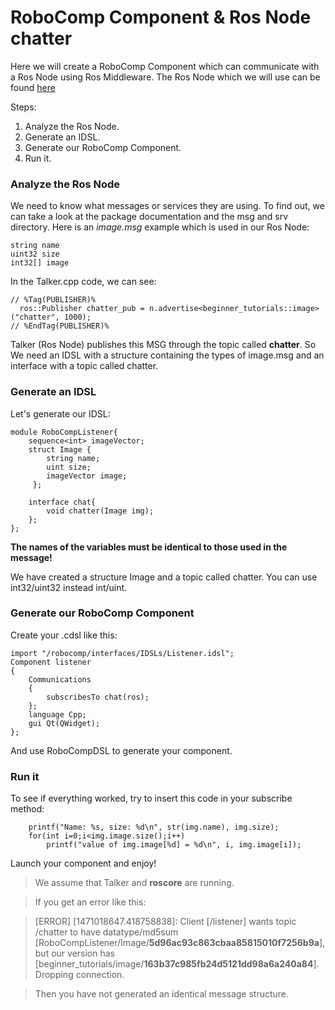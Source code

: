 RoboComp Component & Ros Node chatter
============

Here we will create a RoboComp Component which can communicate with a Ros Node using Ros Middleware.
The Ros Node which we will use can be found [here]()

Steps:

1. Analyze the Ros Node.
2. Generate an IDSL.
3. Generate our RoboComp Component.
4. Run it.

### Analyze the Ros Node

We need to know what messages or services they are using. To find out, we can take a look at the package documentation and the msg and srv directory.
Here is an *image.msg* example which is used in our Ros Node:

    string name
    uint32 size
    int32[] image

In the Talker.cpp code, we can see:

    // %Tag(PUBLISHER)%
      ros::Publisher chatter_pub = n.advertise<beginner_tutorials::image>("chatter", 1000);
    // %EndTag(PUBLISHER)%

Talker (Ros Node) publishes this MSG through the topic called **chatter**.
So We need an IDSL with a structure containing the types of image.msg and an interface with a topic called chatter.

### Generate an IDSL

Let's generate our IDSL:

    module RoboCompListener{
    	sequence<int> imageVector;
    	struct Image {
    	 	string name;
    	 	uint size;
    	 	imageVector image;
    	 };
    	
    	interface chat{
    		void chatter(Image img);
    	};
    };

**The names of the variables must be identical to those used in the message!**

We have created a structure Image and a topic called chatter. You can use int32/uint32 instead int/uint.

### Generate our RoboComp Component

Create your .cdsl like this:

    import "/robocomp/interfaces/IDSLs/Listener.idsl";
    Component listener
    {
    	Communications
    	{
    		subscribesTo chat(ros);
    	};
    	language Cpp;
    	gui Qt(QWidget);
    };

And use RoboCompDSL to generate your component.

### Run it

To see if everything worked, try to insert this code in your subscribe method:

    	printf("Name: %s, size: %d\n", str(img.name), img.size);
    	for(int i=0;i<img.image.size();i++)
    		printf("value of img.image[%d] = %d\n", i, img.image[i]);

Launch your component and enjoy!
> We assume that Talker and **roscore** are running.

> If you get an error like this:

> [ERROR] [1471018647.418758838]: Client [/listener] wants topic /chatter to have datatype/md5sum [RoboCompListener/Image/**5d96ac93c863cbaa85815010f7256b9a**], but our version has [beginner_tutorials/image/**163b37c985fb24d5121dd98a6a240a84**]. Dropping connection.

> Then you have not generated an identical message structure.
